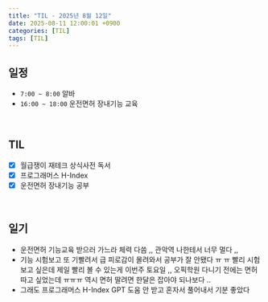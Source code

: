 ```yaml
---
title: "TIL - 2025년 8월 12일"
date: 2025-08-11 12:00:01 +0900
categories: [TIL]
tags: [TIL]
---
```


## 일정

- `7:00 ~ 8:00` 알바
- `16:00 ~ 18:00` 운전면허 장내기능 교육

<br>

## TIL

- [x] 월급쟁이 재테크 상식사전 독서
- [x] 프로그래머스 H-Index
- [x] 운전면허 장내기능 공부

<br>

## 일기

- 운전면허 기능교육 받으러 가느라 체력 다씀 ,, 관악역 나한테서 너무 멀다 ,,
- 기능 시험보고 또 기빨려서 급 피로감이 몰려와서 공부가 잘 안됐다 ㅠ ㅠ 빨리 시험보고 싶은데 제일 빨리 볼 수 있는게 이번주 토요일 ,, 오픽학원 다니기 전에는 면허 따고 싶었는데 ㅠㅠㅠ 역시 면허 딸려면 한달은 잡아야 되나보다 ..
- 그래도 프로그래머스 H-Index GPT 도움 안 받고 혼자서 풀어내서 기분 좋았다